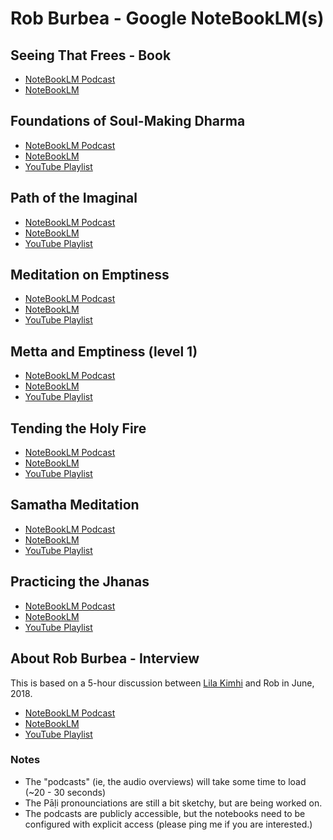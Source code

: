 # Rob Burbea - Google NoteBookLM(s)

## Seeing That Frees - Book
- [NoteBookLM Podcast](https://notebooklm.google.com/notebook/f431261d-27bb-4773-8fb2-e805ae6c9c41/audio)
- [NoteBookLM](https://notebooklm.google.com/notebook/f431261d-27bb-4773-8fb2-e805ae6c9c41?_gl=1*1psf7lb*_ga*MTcyNDI3Nzg5Ni4xNzM1NDk3MzI0*_ga_W0LDH41ZCB*MTczNzkwOTg3OS4xNS4wLjE3Mzc5MDk4NzkuNjAuMC4w)

## Foundations of Soul-Making Dharma
- [NoteBookLM Podcast](https://notebooklm.google.com/notebook/f17208b0-9a71-4d8c-b88b-e9faca936f05/audio)
- [NoteBookLM](https://notebooklm.google.com/notebook/f17208b0-9a71-4d8c-b88b-e9faca936f05?_gl=1*1psf7lb*_ga*MTcyNDI3Nzg5Ni4xNzM1NDk3MzI0*_ga_W0LDH41ZCB*MTczNzkwOTg3OS4xNS4wLjE3Mzc5MDk4NzkuNjAuMC4w)
- [YouTube Playlist](https://www.youtube.com/playlist?list=PLO6hhaAzLmiqozm4DwmUxfDaR3wGU9ksn)

## Path of the Imaginal
- [NoteBookLM Podcast](https://notebooklm.google.com/notebook/e4c45d27-9798-4e95-bf7d-ce72d8ff27bd/audio)
- [NoteBookLM](https://notebooklm.google.com/notebook/e4c45d27-9798-4e95-bf7d-ce72d8ff27bd?_gl=1*1psf7lb*_ga*MTcyNDI3Nzg5Ni4xNzM1NDk3MzI0*_ga_W0LDH41ZCB*MTczNzkwOTg3OS4xNS4wLjE3Mzc5MDk4NzkuNjAuMC4w)
- [YouTube Playlist](https://www.youtube.com/playlist?list=PLO6hhaAzLmiql6yDdUeW-CKbUajVdSvwV)

## Meditation on Emptiness
- [NoteBookLM Podcast](https://notebooklm.google.com/notebook/477d2c44-8c99-4d84-87da-33874aa11ca8/audio)
- [NoteBookLM](https://notebooklm.google.com/notebook/477d2c44-8c99-4d84-87da-33874aa11ca8?_gl=1*1psf7lb*_ga*MTcyNDI3Nzg5Ni4xNzM1NDk3MzI0*_ga_W0LDH41ZCB*MTczNzkwOTg3OS4xNS4wLjE3Mzc5MDk4NzkuNjAuMC4w)
- [YouTube Playlist](https://www.youtube.com/playlist?list=PLO6hhaAzLmirg7oFKFiZlGGVkcUruFjuG)

## Metta and Emptiness (level 1) 
- [NoteBookLM Podcast](https://notebooklm.google.com/notebook/5de87423-b0b1-49e5-9907-974670284fb7/audio)
- [NoteBookLM](https://notebooklm.google.com/notebook/5de87423-b0b1-49e5-9907-974670284fb7?_gl=1*1psf7lb*_ga*MTcyNDI3Nzg5Ni4xNzM1NDk3MzI0*_ga_W0LDH41ZCB*MTczNzkwOTg3OS4xNS4wLjE3Mzc5MDk4NzkuNjAuMC4w)
- [YouTube Playlist](https://www.youtube.com/playlist?list=PLO6hhaAzLmioEsD7_VmL053BAY4Ye_0xy)

## Tending the Holy Fire 
- [NoteBookLM Podcast](https://notebooklm.google.com/notebook/f3cee2f0-5d20-4a13-a942-84cd6f2a0e2c/audio)
- [NoteBookLM](https://notebooklm.google.com/notebook/f3cee2f0-5d20-4a13-a942-84cd6f2a0e2c?_gl=1*1psf7lb*_ga*MTcyNDI3Nzg5Ni4xNzM1NDk3MzI0*_ga_W0LDH41ZCB*MTczNzkwOTg3OS4xNS4wLjE3Mzc5MDk4NzkuNjAuMC4w)
- [YouTube Playlist](https://www.youtube.com/playlist?list=PLO6hhaAzLmiqk6GwQlL1KRFlXMhL4yYwQ)

## Samatha Meditation
- [NoteBookLM Podcast](https://notebooklm.google.com/notebook/03b76d52-9698-441b-a4a5-768b397b920f/audio)
- [NoteBookLM](https://notebooklm.google.com/notebook/03b76d52-9698-441b-a4a5-768b397b920f?_gl=1*1psf7lb*_ga*MTcyNDI3Nzg5Ni4xNzM1NDk3MzI0*_ga_W0LDH41ZCB*MTczNzkwOTg3OS4xNS4wLjE3Mzc5MDk4NzkuNjAuMC4w)
- [YouTube Playlist](https://www.youtube.com/playlist?list=PLO6hhaAzLmiocT7nmDcna6d9D3eOrN5cq)

## Practicing the Jhanas
- [NoteBookLM Podcast](https://notebooklm.google.com/notebook/4793a1eb-ec02-48e9-ac2a-37854b1c4c92/audio)
- [NoteBookLM](https://notebooklm.google.com/notebook/4793a1eb-ec02-48e9-ac2a-37854b1c4c92?_gl=1*1psf7lb*_ga*MTcyNDI3Nzg5Ni4xNzM1NDk3MzI0*_ga_W0LDH41ZCB*MTczNzkwOTg3OS4xNS4wLjE3Mzc5MDk4NzkuNjAuMC4w)
- [YouTube Playlist](https://www.youtube.com/playlist?list=PLO6hhaAzLmiqUzBYuLLJQ8FexOTRxz8xF)

## About Rob Burbea - Interview
This is based on a 5-hour discussion between [Lila Kimhi](https://sangha.live/teachers/lila-kimhi-bio/) and Rob in June, 2018. 

- [NoteBookLM Podcast](https://notebooklm.google.com/notebook/4cce5f94-dad9-4885-879f-4568b2c6eeb2/audio) 
- [NoteBookLM](https://notebooklm.google.com/notebook/4cce5f94-dad9-4885-879f-4568b2c6eeb2?_gl=1*1psf7lb*_ga*MTcyNDI3Nzg5Ni4xNzM1NDk3MzI0*_ga_W0LDH41ZCB*MTczNzkwOTg3OS4xNS4wLjE3Mzc5MDk4NzkuNjAuMC4w)
- [YouTube Playlist](https://www.youtube.com/playlist?list=PLIUJoa_276ndbcoFk-6n-1AvLQKuA9kQE)

### Notes
- The "podcasts" (ie, the audio overviews) will take some time to load (~20 - 30 seconds)
- The Pāḷi pronounciations are still a bit sketchy, but are being worked on. 
- The podcasts are publicly accessible, but the notebooks need to be configured with explicit access (please ping me if you are interested.)


